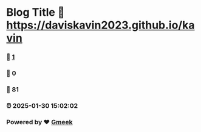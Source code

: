 # Blog Title :link: https://daviskavin2023.github.io/kavin 
### :page_facing_up: [1](https://daviskavin2023.github.io/kavin/tag.html) 
### :speech_balloon: 0 
### :hibiscus: 81 
### :alarm_clock: 2025-01-30 15:02:02 
### Powered by :heart: [Gmeek](https://github.com/Meekdai/Gmeek)
